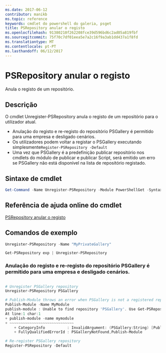 ```yaml
---
ms.date: 2017-06-12
contributor: manikb
ms.topic: reference
keywords: cmdlet do powershell do galeria, psget
title: PSRepository anular o registo
ms.openlocfilehash: 91380210f262208fce39d596bd6c2ad05a819fbf
ms.sourcegitcommit: 75f70c7df01eea5e7a2c16f9a3ab1dd437a1f8fd
ms.translationtype: MT
ms.contentlocale: pt-PT
ms.lasthandoff: 06/12/2017
---
```

# <a name="unregister-psrepository"></a>PSRepository anular o registo

Anula o registo de um repositório.

## <a name="description"></a>Descrição

O cmdlet Unregister-PSRepository anula o registo de um repositório para o utilizador atual.
- Anulação do registo e re-registo do repositório PSGallery é permitido para uma empresa e desligado cenários.
- Os utilizadores podem voltar a registar o PSGallery executando simplesmente`Register-PSRepository -Default`
- Uma vez que PSGallery é a predefinição publicar repositório nos cmdlets do módulo de publicar e publicar Script, será emitido um erro se PSGallery não está disponível na lista de repositório registado.

## <a name="cmdlet-syntax"></a>Sintaxe de cmdlet

```powershell
Get-Command -Name Unregister-PSRepository -Module PowerShellGet -Syntax
```
## <a name="cmdlet-online-help-reference"></a>Referência de ajuda online do cmdlet

[PSRepository anular o registo](http://go.microsoft.com/fwlink/?LinkID=517130)

## <a name="example-commands"></a>Comandos de exemplo

```powershell
Unregister-PSRepository -Name "MyPrivateGallery"

Get-PSRepository exp | Unregister-PSRepository
```

### <a name="unregistration-and-re-registration-of-the-psgallery-repository-is-allowed-for-an-enterprise-and-disconnected-scenarios"></a>Anulação do registo e re-registo do repositório PSGallery é permitido para uma empresa e desligado cenários.
```powershell

# Unregister PSGallery repository
Unregister-PSRepository PSGallery

# Publish-Module throws an error when PSGallery is not a registered repository
Publish-Module -Name MyModule
publish-module : Unable to find repository 'PSGallery'. Use Get-PSRepository to see all available repositories. Try again after specifying a valid repository name. You can use 'Register-PSRepository -Default' to register the PSGallery repository.
At line:1 char:1
+ publish-module -name mymodule
+ ~~~~~~~~~~~~~~~~~~~~~~~~~~~~~
    + CategoryInfo          : InvalidArgument: (PSGallery:String) [Publish-Module], ArgumentException
    + FullyQualifiedErrorId : PSGalleryNotFound,Publish-Module

# Re-register PSGallery repository
Register-PSRepository -Default
```

